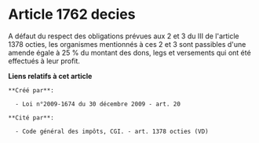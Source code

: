# Article 1762 decies

A défaut du respect des obligations prévues aux 2 et 3 du III de l'article 1378 octies, les organismes mentionnés à ces 2 et
3 sont passibles d'une amende égale à 25 % du montant des dons, legs et versements qui ont été effectués à leur profit.

**Liens relatifs à cet article**

	**Créé par**:

	  - Loi n°2009-1674 du 30 décembre 2009 - art. 20

	**Cité par**:

	  - Code général des impôts, CGI. - art. 1378 octies (VD)
